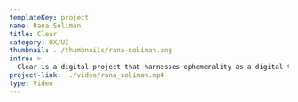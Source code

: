```yaml
---
templateKey: project
name: Rana Soliman
title: Clear
category: UX/UI
thumbnail: ../thumbnails/rana-soliman.png
intro: >-
  Clear is a digital project that harnesses ephemerality as a digital tool to aid with mental health. Using cognitive-behavioural principles such as release writing, this mobile and tablet application aims to encourage users to vent and let go of burdening thoughts that impact overall well-being by using the power of journaling.
project-link: ../video/rana_soliman.mp4
type: Video
---
```

